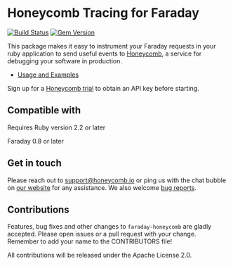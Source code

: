 # Honeycomb Tracing for Faraday

[![Build Status](https://travis-ci.org/honeycombio/faraday-honeycomb.svg?branch=master)](https://travis-ci.org/honeycombio/faraday-honeycomb)
[![Gem Version](https://badge.fury.io/rb/faraday-honeycomb.svg)](https://badge.fury.io/rb/faraday-honeycomb)

This package makes it easy to instrument your Faraday requests in your ruby application to send useful events to [Honeycomb](https://www.honeycomb.io), a service for debugging your software in production.
- [Usage and Examples](https://docs.honeycomb.io/getting-data-in/beelines/ruby-beeline/)

Sign up for a [Honeycomb
trial](https://ui.honeycomb.io/signup) to obtain an API key before starting.

## Compatible with

Requires Ruby version 2.2 or later

Faraday 0.8 or later

## Get in touch

Please reach out to [support@honeycomb.io](mailto:support@honeycomb.io) or ping
us with the chat bubble on [our website](https://www.honeycomb.io) for any
assistance. We also welcome [bug reports](https://github.com/honeycombio/faraday-honeycomb/issues).

## Contributions

Features, bug fixes and other changes to `faraday-honeycomb` are gladly accepted. Please
open issues or a pull request with your change. Remember to add your name to the
CONTRIBUTORS file!

All contributions will be released under the Apache License 2.0.
